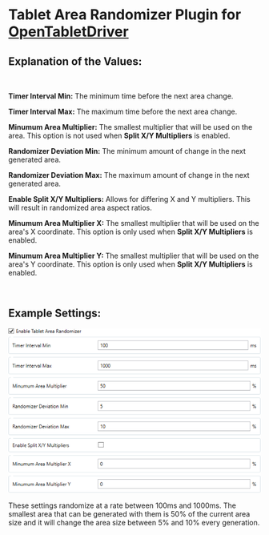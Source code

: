 # Tablet Area Randomizer Plugin for [OpenTabletDriver](https://github.com/OpenTabletDriver/OpenTabletDriver)

## Explanation of the Values:

<br>

**Timer Interval Min:** The minimum time before the next area change.

**Timer Interval Max:** The maximum time before the next area change.

**Minumum Area Multiplier:** The smallest multiplier that will be used on the area. This option is not used when **Split X/Y Multipliers** is enabled.

**Randomizer Deviation Min:** The minimum amount of change in the next generated area.

**Randomizer Deviation Max:** The maximum amount of change in the next generated area.

**Enable Split X/Y Multipliers:** Allows for differing X and Y multipliers. This will result in randomized area aspect ratios.

**Minumum Area Multiplier X:** The smallest multiplier that will be used on the area's X coordinate. This option is only used when **Split X/Y Multipliers** is enabled.

**Minumum Area Multiplier Y:** The smallest multiplier that will be used on the area's Y coordinate. This option is only used when **Split X/Y Multipliers** is enabled.

<br>

## Example Settings:

![](https://raw.githubusercontent.com/Kuuuube/Tablet_Area_Randomizer/main/example_settings.png)

These settings randomize at a rate between 100ms and 1000ms. The smallest area that can be generated with them is 50% of the current area size and it will change the area size between 5% and 10% every generation.